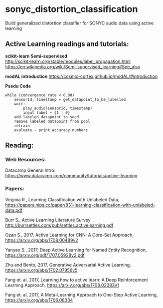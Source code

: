 # sonyc_distortion_classification
Build generalized distortion classifier for SONYC audio data using active learning

## Active Learning readings and tutorials:
**scikit-learn Semi-supervised**  
http://scikit-learn.org/stable/modules/label_propagation.html
https://en.wikipedia.org/wiki/Semi-supervised_learning#See_also 

**modAL introduction**
https://cosmic-cortex.github.io/modAL/#introduction

**Psedu Code**
```
while (convergence_rate < 0.80)
    sensorId, timestamp = get_datapoint_to_be_labelled
    wait:
        play_audio(sensorId, timestamp)
        input label ~ {1 | 0}
    add labeled datapoint to seed
    remove labeled datapoint from pool
    retrain
    evaluate - print accuracy numbers
```

## Reading:
### Web Resources:
Datacamp General Intro: https://www.datacamp.com/community/tutorials/active-learning


### Papers:


Virginia R., Learning Classification with Unlabeled Data, https://papers.nips.cc/paper/831-learning-classification-with-unlabeled-data.pdf 

Burr S., Active Learning Literature Survey http://burrsettles.com/pub/settles.activelearning.pdf

Ozan S., 2017, Active Learning for CNN: A Core-Set Approach, https://arxiv.org/abs/1708.00489v2

Yanyao S., 2017, Deep Active Learning for Named Entity Recognition, https://arxiv.org/pdf/1707.05928v2.pdf

Zhu and Bento, 2017, Generative Adversarial Active Learning, https://arxiv.org/abs/1702.07956v5

Fang et. al, 2017, Learning how to active learn: A Deep Reinforcement Learning Approach, https://arxiv.org/abs/1708.02383v1

Fang et. al, 2017, A Meta-Learning Approach to One-Step Active Learning, https://arxiv.org/abs/1706.08334



